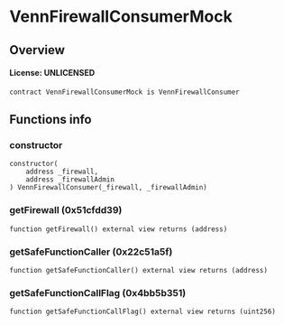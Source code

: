# VennFirewallConsumerMock

## Overview

#### License: UNLICENSED

```solidity
contract VennFirewallConsumerMock is VennFirewallConsumer
```


## Functions info

### constructor

```solidity
constructor(
    address _firewall,
    address _firewallAdmin
) VennFirewallConsumer(_firewall, _firewallAdmin)
```


### getFirewall (0x51cfdd39)

```solidity
function getFirewall() external view returns (address)
```


### getSafeFunctionCaller (0x22c51a5f)

```solidity
function getSafeFunctionCaller() external view returns (address)
```


### getSafeFunctionCallFlag (0x4bb5b351)

```solidity
function getSafeFunctionCallFlag() external view returns (uint256)
```

